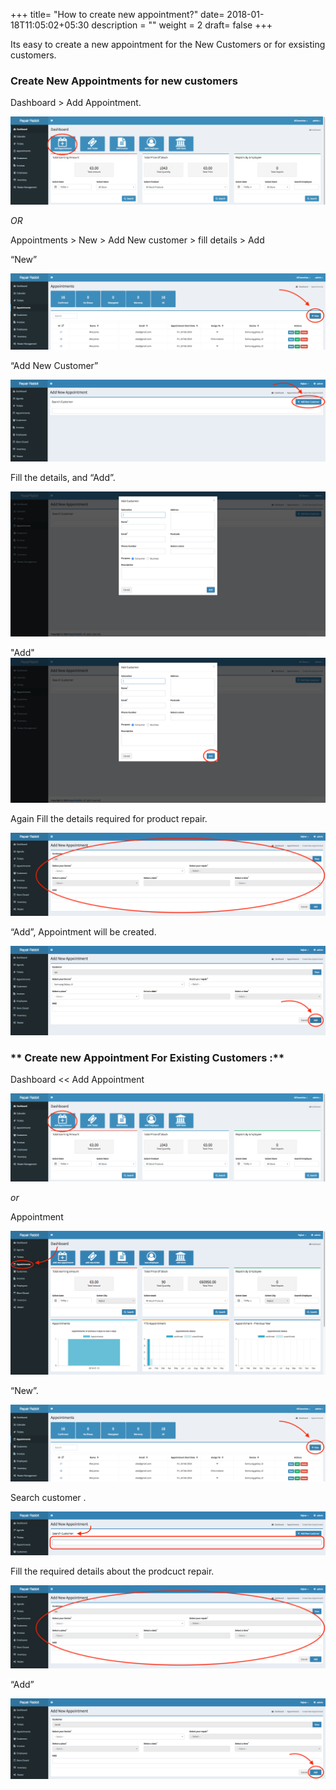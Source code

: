 +++
title= "How to create new appointment?"
date= 2018-01-18T11:05:02+05:30
description = ""
weight = 2
draft= false
+++



Its easy to create a new appointment for the New Customers or for exsisting customers.

### **Create New Appointments for new customers**
 

Dashboard > Add Appointment.

![dashboard add new appoinment](/images/appointments/dashboard_add_appointment.png)

*OR* 

Appointments > New > Add New customer > fill details > Add


“New” 

![new appointment for new customer](/images/appointments/click_new.png)

“Add New Customer”

![new appointment for new customer](/images/appointments/appointment_newcustomer.png)

Fill the details, and “Add”.

![new appointment for new customer](/images/appointments/appointment_filldata.png)

"Add" 
![new appointment for new customer](/images/appointments/appointment_add.png)

Again Fill the details required for product repair. 

![new appointment for new customer6](/images/appointments/appointment_filldetail.png)

“Add”, Appointment will be created. 

![new appointment for new customer5](/images/appointments/appointment_clickadd.png)



### ** Create new Appointment For Existing Customers :**

Dashboard << Add Appointment

![dashboard add new appoinment](/images/appointments/dashboard_add_appointment.png)

*or*  

Appointment

![new appointment for existing customer](/images/appointments/appointment_goto.png)

“New”.

![new appointment for new customer](/images/appointments/click_new.png)

Search customer .

![new appointment for existing customer2](/images/appointments/appointntment_search.png)

Fill the required details about the prodcuct repair. 

![new appointment for existing customer2](/images/appointments/appointment_filldetail.png)

“Add”

![new appointment for existing customer2](/images/appointments/appointment_1clickadd.png)








